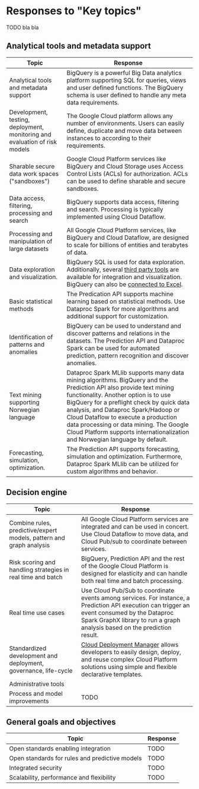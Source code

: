 # Responses to "Key topics"

TODO bla bla

## Analytical tools and metadata support

| **Topic** | **Response**| 
| --- | --- |
| Analytical tools and metadata support | BigQuery is a powerful Big Data analytics platform supporting SQL for queries, views and user defined functions. The BigQuery schema is user defined to handle any meta data requirements. |
| Development, testing, deployment, monitoring and evaluation of risk models | The Google Cloud platform allows any number of environments. Users can easily define, duplicate and move data between instances to according to their requirements. |
| Sharable secure data work spaces ("sandboxes") | Google Cloud Platform services like BigQuery and Cloud Storage uses Access Control Lists (ACLs) for authorization. ACLs can be used to define sharable and secure sandboxes. |
| Data access, filtering, processing and search | BigQuery supports data access, filtering and search. Processing is typically implemented using Cloud Dataflow. |
| Processing and manipulation of large datasets | All Google Cloud Platform services, like BigQuery and Cloud Dataflow, are designed to scale for billions of entities and terabytes of data. |
| Data exploration and visualization. | BigQuery SQL is used for data exploration. Additionally, several [third party tools](https://cloud.google.com/bigquery/third-party-tools) are available for integration and visualization. BigQuery can also be [connected to Excel](https://cloud.google.com/bigquery/bigquery-connector-for-excel). |
| Basic statistical methods  | The Predication API supports machine learning based on statistical methods. Use Dataproc Spark for more algorithms and additional support for customization. |
| Identification of patterns and anomalies | BigQuery can be used to understand and discover patterns and relations in the datasets. The Prediction API and Dataproc Spark can be used for automated prediction, pattern recognition and discover anomalies. |
| Text mining supporting Norwegian language | Dataproc Spark MLlib supports many data mining algorithms. BigQuery and the Prediction API also provide text mining functionality. Another option is to use BigQuery for a preflight check by quick data analysis, and Dataproc Spark/Hadoop or Cloud Dataflow to execute a production data processing or data mining. The Google Cloud Platform supports internationalization and Norwegian language by default. |
| Forecasting, simulation, optimization. | The Prediction API supports forecasting, simulation and optimization. Furthermore, Dataproc Spark MLlib can be utilized for custom algorithms and behavior. |

## Decision engine

| **Topic** | **Response**| 
| --- | --- |
| Combine rules, predictive/expert models, pattern and graph analysis | All Google Cloud Platform services are integrated and can be used in concert. Use Cloud Dataflow to move data, and Cloud Pub/sub to coordinate between services. |
| Risk scoring and handling strategies in real time and batch | BigQuery, Prediction API and the rest of the Google Cloud Platform is designed for elasticity and can handle both real time and batch processing. |
| Real time use cases | Use Cloud Pub/Sub to coordinate events among services. For instance, a Prediction API execution can trigger an event consumed by the Dataproc Spark GraphX library to run a graph analysis based on the prediction result. |
| Standardized development and deployment, governance, life-cycle | [Cloud Deployment Manager](https://cloud.google.com/deployment-manager/) allows developers to easily design, deploy, and reuse complex Cloud Platform solutions using simple and flexible declarative templates.  |
| Administrative tools  |  |
| Process and model improvements  | TODO |

## General goals and objectives

| **Topic** | **Response**| 
| --- | --- |
| Open standards enabling integration | TODO |
| Open standards for rules and predictive models | TODO |
| Integrated security | TODO |
| Scalability, performance and flexibility | TODO |
